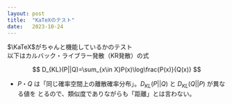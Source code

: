 ```yaml
---
layout: post
title:  "KaTeXのテスト"
date:   2023-10-24
---
```

$\KaTeX$がちゃんと機能しているかのテスト<br>
以下はカルバック・ライブラー発散（KR発散）の式

$$
D_{KL}(P||Q)=\sum_{x\in X}P(x)\log\frac{P(x)}{Q(x)}
$$

- $P$・$Q$ は「同じ確率空間上の離散確率分布」。$D_{KL}(P||Q)$ と $D_{KL}(Q||P)$ が異なる値を
とるので、類似度でありながらも「距離」とは言わない。
